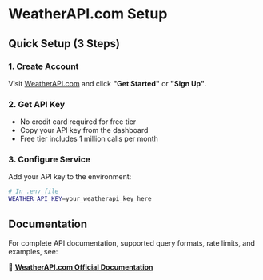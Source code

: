 # WeatherAPI.com Setup

## Quick Setup (3 Steps)

### 1. Create Account

Visit [WeatherAPI.com](https://www.weatherapi.com/) and click **"Get Started"** or **"Sign Up"**.

### 2. Get API Key

- No credit card required for free tier
- Copy your API key from the dashboard
- Free tier includes 1 million calls per month

### 3. Configure Service

Add your API key to the environment:

```bash
# In .env file
WEATHER_API_KEY=your_weatherapi_key_here
```

## Documentation

For complete API documentation, supported query formats, rate limits, and examples, see:

📖 **[WeatherAPI.com Official Documentation](https://www.weatherapi.com/docs/)**
